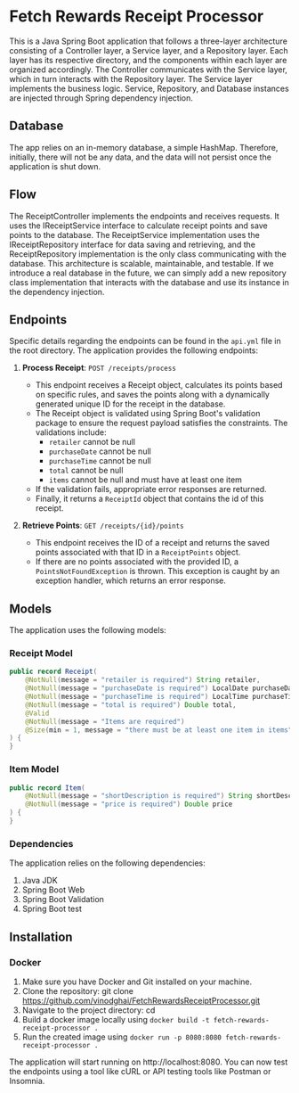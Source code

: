 # Fetch Rewards Receipt Processor

This is a Java Spring Boot application that follows a three-layer architecture consisting of a Controller layer, a Service layer, and a Repository layer. Each layer has its respective directory, and the components within each layer are organized accordingly. The Controller communicates with the Service layer, which in turn interacts with the Repository layer. The Service layer implements the business logic. Service, Repository, and Database instances are injected through Spring dependency injection.

## Database
The app relies on an in-memory database, a simple HashMap. Therefore, initially, there will not be any data, and the data will not persist once the application is shut down.

## Flow
The ReceiptController implements the endpoints and receives requests. It uses the IReceiptService interface to calculate receipt points and save points to the database. The ReceiptService implementation uses the IReceiptRepository interface for data saving and retrieving, and the ReceiptRepository implementation is the only class communicating with the database. This architecture is scalable, maintainable, and testable. If we introduce a real database in the future, we can simply add a new repository class implementation that interacts with the database and use its instance in the dependency injection.

## Endpoints
Specific details regarding the endpoints can be found in the `api.yml` file in the root directory. The application provides the following endpoints:

1. **Process Receipt**: `POST /receipts/process`
   - This endpoint receives a Receipt object, calculates its points based on specific rules, and saves the points along with a dynamically generated unique ID for the receipt in the database.
   - The Receipt object is validated using Spring Boot's validation package to ensure the request payload satisfies the constraints. The validations include:
     - `retailer` cannot be null
     - `purchaseDate` cannot be null
     - `purchaseTime` cannot be null
     - `total` cannot be null
     - `items` cannot be null and must have at least one item
   - If the validation fails, appropriate error responses are returned.
   - Finally, it returns a `ReceiptId` object that contains the id of this receipt.

2. **Retrieve Points**: `GET /receipts/{id}/points`
   - This endpoint receives the ID of a receipt and returns the saved points associated with that ID in a `ReceiptPoints` object.
   - If there are no points associated with the provided ID, a `PointsNotFoundException` is thrown. This exception is caught by an exception handler, which returns an error response.

## Models

The application uses the following models:

### Receipt Model

```java
public record Receipt(
    @NotNull(message = "retailer is required") String retailer,
    @NotNull(message = "purchaseDate is required") LocalDate purchaseDate,
    @NotNull(message = "purchaseTime is required") LocalTime purchaseTime,
    @NotNull(message = "total is required") Double total,
    @Valid
    @NotNull(message = "Items are required")
    @Size(min = 1, message = "there must be at least one item in items") List<Item> items
) {
}
```
### Item Model
```java
public record Item(
    @NotNull(message = "shortDescription is required") String shortDescription,
    @NotNull(message = "price is required") Double price
) {
}
```
### Dependencies
The application relies on the following dependencies:
1. Java JDK
2. Spring Boot Web
3. Spring Boot Validation
4. Spring Boot test

## Installation
### Docker
1. Make sure you have Docker and Git installed on your machine.
2. Clone the repository: git clone <https://github.com/vinodghai/FetchRewardsReceiptProcessor.git>
3. Navigate to the project directory: cd <FetchRewardsReceiptProcessor>
4. Build a docker image locally using `docker build -t fetch-rewards-receipt-processor .`
5. Run the created image using `docker run -p 8080:8080 fetch-rewards-receipt-processor .`

The application will start running on http://localhost:8080. You can now test the endpoints using a tool like cURL or API testing tools like Postman or Insomnia.
